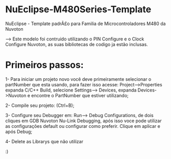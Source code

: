 # NuEclipse-M480Series-Template

NuEclipse - Template padrÃ£o para Familia de Microcontroladores M480 da Nuvoton

--> Este modelo foi contruido utilizando o PIN Configure e o Clock Configure Nuvoton, as suas bibliotecas de codigo ja estão inclusas.

# Primeiros passos:

1- Para iniciar um projeto novo você deve primeiramente selecionar o partNumber que esta usando, para fazer isso acesse:
Project-->Properties expanda C/C++ Build, selecione Settings--> Devices, expanda Devices->Nuvoton e encontre o PartNumber que estiver utilizando;

2- Compile seu projeto: (Ctrl+B);

3- Configure seu Debugger em: Run--> Debug Configurations, de dois cliques em GDB Nuvoton Nu-Link Debugging, após isso voce pode utilizar as configurações default ou configurar como preferir. Clique em aplicar e após Debug;

4- Delete as Librarys que não utilizar 

:)

